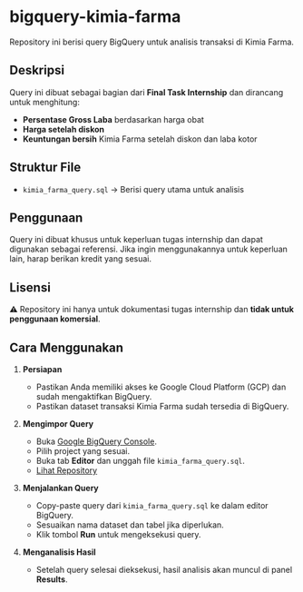 # bigquery-kimia-farma  

Repository ini berisi query BigQuery untuk analisis transaksi di Kimia Farma.  

## Deskripsi  
Query ini dibuat sebagai bagian dari **Final Task Internship** dan dirancang untuk menghitung:  
- **Persentase Gross Laba** berdasarkan harga obat  
- **Harga setelah diskon**  
- **Keuntungan bersih** Kimia Farma setelah diskon dan laba kotor  

## Struktur File  
- `kimia_farma_query.sql` → Berisi query utama untuk analisis  

## Penggunaan  
Query ini dibuat khusus untuk keperluan tugas internship dan dapat digunakan sebagai referensi. Jika ingin menggunakannya untuk keperluan lain, harap berikan kredit yang sesuai.  

## Lisensi  
⚠️ Repository ini hanya untuk dokumentasi tugas internship dan **tidak untuk penggunaan komersial**.


## Cara Menggunakan

1. **Persiapan**  
   - Pastikan Anda memiliki akses ke Google Cloud Platform (GCP) dan sudah mengaktifkan BigQuery.  
   - Pastikan dataset transaksi Kimia Farma sudah tersedia di BigQuery.  

2. **Mengimpor Query**  
   - Buka [Google BigQuery Console](https://console.cloud.google.com/bigquery).  
   - Pilih project yang sesuai.  
   - Buka tab **Editor** dan unggah file `kimia_farma_query.sql`.
   - [Lihat Repository](https://github.com/haurafathiya/bigquery-kimia-farma/blob/main/kimia_farma_query.sql)

3. **Menjalankan Query**  
   - Copy-paste query dari `kimia_farma_query.sql` ke dalam editor BigQuery.  
   - Sesuaikan nama dataset dan tabel jika diperlukan.  
   - Klik tombol **Run** untuk mengeksekusi query.  

4. **Menganalisis Hasil**  
   - Setelah query selesai dieksekusi, hasil analisis akan muncul di panel **Results**.  

